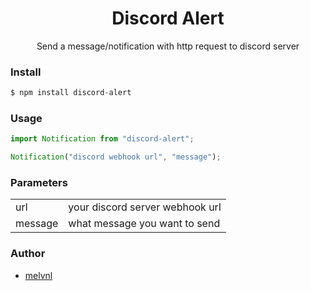 <h1 align='center'> Discord Alert</h1>

<p align='center'>Send a message/notification with http request to discord server

### Install

```js
$ npm install discord-alert
```

### Usage

```js
import Notification from "discord-alert";

Notification("discord webhook url", "message");
```

### Parameters

<table>
<tr>
<td>
url
</td>
<td>
 your discord server webhook url
</td>
</tr>
<tr>
<td>
message
</td>
<td>
 what message you want to send
</td>
</tr>
</table>

### Author

- [melvnl](https://github.com/melvnl/)
